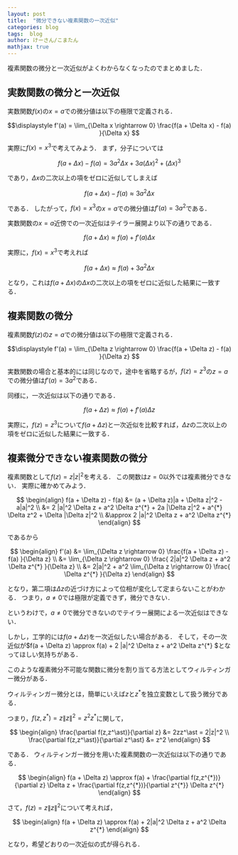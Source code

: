 ```yaml
---
layout: post
title:  "微分できない複素関数の一次近似"
categories: blog
tags:  blog
author: けーさん/こまたん
mathjax: true
---
```


複素関数の微分と一次近似がよくわからなくなったのでまとめました．

<!--more-->

## 実数関数の微分と一次近似

実数関数$f(x)$の$x=a$での微分値は以下の極限で定義される．

$$\displaystyle
f'(a) = \lim_{\Delta x \rightarrow 0} \frac{f(a + \Delta x) - f(a) }{\Delta x}
$$

実際に$f(x)=x^3$で考えてみよう．
まず，分子については

$$\displaystyle
f(a + \Delta x) - f(a) = 3 a^2 \Delta x + 3 a (\Delta x)^2 + (\Delta x)^3
$$

であり，$\Delta x$の二次以上の項をゼロに近似してしまえば

$$\displaystyle
f(a + \Delta x) - f(a) \approx 3 a^2 \Delta x
$$

である．
したがって，$f(x)=x^3$の$x=a$での微分値は$f'(a) = 3 a^2$である．

実数関数の$x=a$近傍での一次近似はテイラー展開より以下の通りである．

$$
f(a + \Delta x) \approx f(a) + f'(a) \Delta x
$$

実際に，$f(x)=x^3$で考えれば

$$
f(a + \Delta x) \approx f(a) + 3 a^2 \Delta x
$$

となり，これは$f(a + \Delta x)$の$\Delta x$の二次以上の項をゼロに近似した結果に一致する．


## 複素関数の微分

複素関数$f(z)$の$z=a$での微分値は以下の極限で定義される．

$$\displaystyle
f'(a) = \lim_{\Delta z \rightarrow 0} \frac{f(a + \Delta z) - f(a) }{\Delta z}
$$

実数関数の場合と基本的には同じなので，途中を省略するが，$f(z)=z^3$の$z=a$での微分値は$f'(a) = 3 a^2$である．

同様に，一次近似は以下の通りである．

$$
f(a + \Delta z) \approx f(a) + f'(a) \Delta z
$$

実際に，$f(z) = z^3$について$f(a + \Delta z)$と一次近似を比較すれば，$\Delta z$の二次以上の項をゼロに近似した結果に一致する．



## 複素微分できない複素関数の微分

複素関数として$f(z) = z|z|^2$を考える．
この関数は$z=0$以外では複素微分できない．
実際に確かめてみよう．

$$
\begin{align}
f(a + \Delta z) - f(a) &= (a + \Delta z)|a + \Delta z|^2 - a|a|^2 \\
&=  2 |a|^2 \Delta z + a^2 \Delta z^{*} + 2a |\Delta z|^2 + a^{*} \Delta z^2 + \Delta |\Delta z|^2 \\
&\approx 2 |a|^2 \Delta z + a^2 \Delta z^{*} 
\end{align}
$$

であるから

$$
\begin{align}
f'(a) &= \lim_{\Delta z \rightarrow 0} \frac{f(a + \Delta z) - f(a) }{\Delta z} \\
&= \lim_{\Delta z \rightarrow 0} \frac{ 2|a|^2 \Delta z + a^2 \Delta z^{*} }{\Delta z} \\
&= 2|a|^2 + a^2 \lim_{\Delta z \rightarrow 0} \frac{ \Delta z^{*} }{\Delta z}
\end{align}
$$

となり，第二項は$\Delta z$の近づけ方によって位相が変化して定まらないことがわかる．
つまり，$a\not=0$では極限が定義できず，微分できない．

というわけで，$a\not=0$で微分できないのでテイラー展開による一次近似はできない．

しかし，工学的には$f(a + \Delta z)$を一次近似したい場合がある．
そして，その一次近似が$f(a + \Delta z) \approx f(a) + 2 |a|^2 \Delta z + a^2 \Delta z^{*} $となってほしい気持ちがある．

このような複素微分不可能な関数に微分を割り当てる方法としてウィルティンガー微分がある．

ウィルティンガー微分とは，簡単にいえば$z$と$z^\ast$を独立変数として扱う微分である．

つまり，$f(z,z^{\ast}) = z\|z\|^2 = z^2 z^\ast$に関して，

$$
\begin{align}
\frac{\partial f(z,z^\ast)}{\partial z} &= 2zz^\ast = 2|z|^2 \\
\frac{\partial f(z,z^\ast)}{\partial z^\ast} &= z^2
\end{align}
$$

である．
ウィルティンガー微分を用いた複素関数の一次近似は以下の通りである．

$$
\begin{align}
f(a + \Delta z) \approx f(a) + \frac{\partial f(z,z^{*})}{\partial z} \Delta z +  \frac{\partial f(z,z^{*})}{\partial z^{*}} \Delta z^{*}
\end{align}
$$

さて，$f(z) = z\|z\|^2$について考えれば，

$$
\begin{align}
f(a + \Delta z) \approx f(a) + 2|a|^2 \Delta z + a^2  \Delta z^{*}
\end{align}
$$

となり，希望どおりの一次近似の式が得られる．
